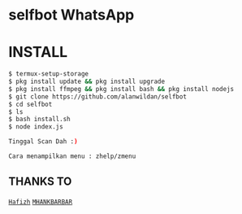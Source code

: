 # selfbot WhatsApp


# INSTALL

```sh
$ termux-setup-storage
$ pkg install update && pkg install upgrade
$ pkg install ffmpeg && pkg install bash && pkg install nodejs
$ git clone https://github.com/alanwildan/selfbot
$ cd selfbot
$ ls
$ bash install.sh
$ node index.js

Tinggal Scan Dah :)

Cara menampilkan menu : zhelp/zmenu
```


## THANKS TO
[`Hafizh`](https://github.com/HAFizh-15) 
[`MHANKBARBAR`](https://github.com/MhankBarBar)
